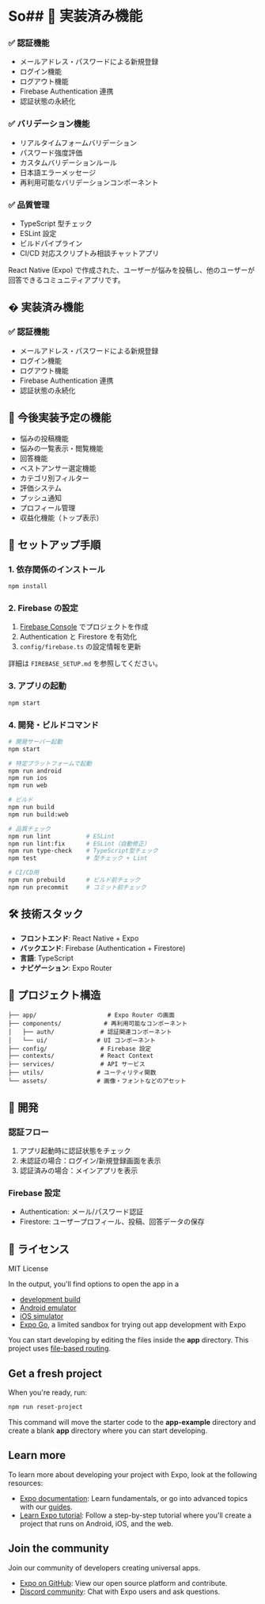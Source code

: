 # So## 🚀 実装済み機能

### ✅ 認証機能

- メールアドレス・パスワードによる新規登録
- ログイン機能
- ログアウト機能
- Firebase Authentication 連携
- 認証状態の永続化

### ✅ バリデーション機能

- リアルタイムフォームバリデーション
- パスワード強度評価
- カスタムバリデーションルール
- 日本語エラーメッセージ
- 再利用可能なバリデーションコンポーネント

### ✅ 品質管理

- TypeScript 型チェック
- ESLint 設定
- ビルドパイプライン
- CI/CD 対応スクリプトみ相談チャットアプリ

React Native (Expo) で作成された、ユーザーが悩みを投稿し、他のユーザーが回答できるコミュニティアプリです。

## � 実装済み機能

### ✅ 認証機能

- メールアドレス・パスワードによる新規登録
- ログイン機能
- ログアウト機能
- Firebase Authentication 連携
- 認証状態の永続化

## 🔄 今後実装予定の機能

- 悩みの投稿機能
- 悩みの一覧表示・閲覧機能
- 回答機能
- ベストアンサー選定機能
- カテゴリ別フィルター
- 評価システム
- プッシュ通知
- プロフィール管理
- 収益化機能（トップ表示）

## 📱 セットアップ手順

### 1. 依存関係のインストール

```bash
npm install
```

### 2. Firebase の設定

1. [Firebase Console](https://console.firebase.google.com/) でプロジェクトを作成
2. Authentication と Firestore を有効化
3. `config/firebase.ts` の設定情報を更新

詳細は `FIREBASE_SETUP.md` を参照してください。

### 3. アプリの起動

```bash
npm start
```

### 4. 開発・ビルドコマンド

```bash
# 開発サーバー起動
npm start

# 特定プラットフォームで起動
npm run android
npm run ios
npm run web

# ビルド
npm run build
npm run build:web

# 品質チェック
npm run lint          # ESLint
npm run lint:fix      # ESLint（自動修正）
npm run type-check    # TypeScript型チェック
npm test              # 型チェック + Lint

# CI/CD用
npm run prebuild      # ビルド前チェック
npm run precommit     # コミット前チェック
```

## 🛠 技術スタック

- **フロントエンド**: React Native + Expo
- **バックエンド**: Firebase (Authentication + Firestore)
- **言語**: TypeScript
- **ナビゲーション**: Expo Router

## 📁 プロジェクト構造

```
├── app/                    # Expo Router の画面
├── components/            # 再利用可能なコンポーネント
│   ├── auth/             # 認証関連コンポーネント
│   └── ui/              # UI コンポーネント
├── config/               # Firebase 設定
├── contexts/             # React Context
├── services/             # API サービス
├── utils/               # ユーティリティ関数
└── assets/              # 画像・フォントなどのアセット
```

## 🔧 開発

### 認証フロー

1. アプリ起動時に認証状態をチェック
2. 未認証の場合：ログイン/新規登録画面を表示
3. 認証済みの場合：メインアプリを表示

### Firebase 設定

- Authentication: メール/パスワード認証
- Firestore: ユーザープロフィール、投稿、回答データの保存

## 📄 ライセンス

MIT License

In the output, you'll find options to open the app in a

- [development build](https://docs.expo.dev/develop/development-builds/introduction/)
- [Android emulator](https://docs.expo.dev/workflow/android-studio-emulator/)
- [iOS simulator](https://docs.expo.dev/workflow/ios-simulator/)
- [Expo Go](https://expo.dev/go), a limited sandbox for trying out app development with Expo

You can start developing by editing the files inside the **app** directory. This project uses [file-based routing](https://docs.expo.dev/router/introduction).

## Get a fresh project

When you're ready, run:

```bash
npm run reset-project
```

This command will move the starter code to the **app-example** directory and create a blank **app** directory where you can start developing.

## Learn more

To learn more about developing your project with Expo, look at the following resources:

- [Expo documentation](https://docs.expo.dev/): Learn fundamentals, or go into advanced topics with our [guides](https://docs.expo.dev/guides).
- [Learn Expo tutorial](https://docs.expo.dev/tutorial/introduction/): Follow a step-by-step tutorial where you'll create a project that runs on Android, iOS, and the web.

## Join the community

Join our community of developers creating universal apps.

- [Expo on GitHub](https://github.com/expo/expo): View our open source platform and contribute.
- [Discord community](https://chat.expo.dev): Chat with Expo users and ask questions.
